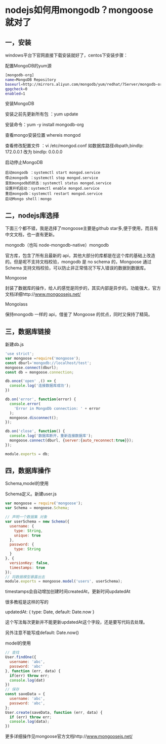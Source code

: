 # nodejs如何用mongodb？mongoose就对了

## 一，安装

windows平台下官网直接下载安装就好了，centos下安装步骤：

配置MongoDB的yum源

~~~bash
[mongodb-org]
name=MongoDB Repository
baseurl=http://mirrors.aliyun.com/mongodb/yum/redhat/7Server/mongodb-org/4.0/x86_64/
gpgcheck=0
enabled=1
~~~

安装MongoDB


安装之前先更新所有包 ：yum update

安装命令：yum -y install mongodb-org

查看mongo安装位置 whereis mongod

查看修改配置文件 ：vi /etc/mongod.conf   如数据库路径dbpath,bindIp: 172.0.0.1  改为 bindIp: 0.0.0.0

启动停止MongoDB

~~~
启动mongodb ：systemctl start mongod.service
停止mongodb ：systemctl stop mongod.service
查到mongodb的状态：systemctl status mongod.service
设置开机启动：systemctl enable mongod.service
重启mongodb：systemctl restart mongod.service
启动Mongo shell：mongo
~~~

## 二，nodejs库选择

下面三个都不错，我是选择了mongoose主要是github star多,便于使用，而且有中文文档，也一直有更新。

mongodb（也叫 node-mongodb-native）mongodb

官方库，包含了所有且最新的 api，其他大部分的库都是在这个库的基础上改造的。但是呢不支持文档校验，mongodb 是 no schema 的，Mongoose 通过 Schema 支持文档校验，可以防止非正常情况下写入错误的数据到数据库。

Mongoose

封装了数据库的操作，给人的感觉是同步的，其实内部是异步的。功能强大，官方文档详细http://www.mongoosejs.net/

Mongolass

保持mongodb 一样的 api，借鉴了 Mongoose 的优点，同时又保持了精简。

## 三，数据库链接

新建db.js

~~~js
'use strict';
var mongoose =require('mongoose');
const dburl='mongodb://localhost/test';
mongoose.connect(dburl);
const db = mongoose.connection;

db.once('open' ,() => {
  console.log('连接数据库成功');
})

db.on('error', function(error) {
  console.error(
    'Error in MongoDb connection: ' + error
  );
  mongoose.disconnect();
});

db.on('close', function() {
  console.log('数据库断开，重新连接数据库');
  mongoose.connect(dburl, {server:{auto_reconnect:true}});
});

module.exports = db;
~~~

## 四，数据库操作

Schema,model的使用

Schema定义。新建user.js

~~~js
var mongoose = require('mongoose');
var Schema = mongoose.Schema;

// 声明一个数据集 对象
var userSchema = new Schema({
  username: {
    type: String,
    unique: true
  },
  password: {
    type: String
  }
}, {
  versionKey: false,
  timestamps: true
});
// 将数据模型暴露出去
module.exports = mongoose.model('users', userSchema);
~~~


timestamps会自动增加创建时间createdAt，更新时间updatedAt

很多教程是这样的写的

updatedAt: { type: Date, default: Date.now }

这个写法每次更新并不能更新updatedAt这个字段，还是要写代码去处理。

另外注意不能写成default: Date.now()

model的使用

~~~js
// 查找
User.findOne({
  username: 'abc',
  password: 'abc'
}, function (err, data) {
  if(err) throw err;
  console.log(dat)
})
// 保存
const saveData = {
  username: 'abc',
  password: 'abc',
};
User.create(saveData, function (err, data) {
  if (err) throw err;
  console.log(data);
})
~~~

更多详细操作见mongoose官方文档http://www.mongoosejs.net/

